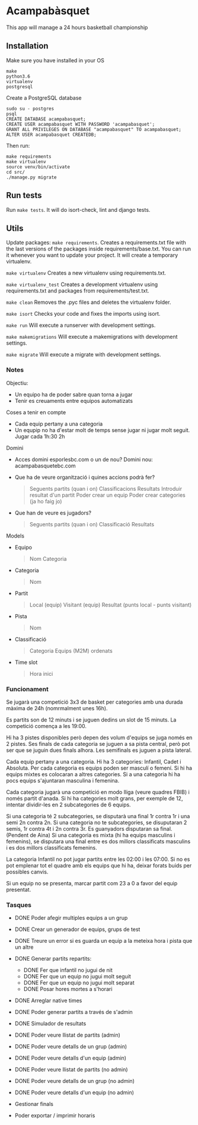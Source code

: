 # Acampabàsquet

This app will manage a 24 hours basketball championship

## Installation

Make sure you have installed in your OS
```
make
python3.6
virtualenv
postgresql
```

Create a PostgreSQL database
```
sudo su - postgres
psql
CREATE DATABASE acampabasquet;
CREATE USER acampabasquet WITH PASSWORD 'acampabasquet';
GRANT ALL PRIVILEGES ON DATABASE "acampabasquet" TO acampabasquet;
ALTER USER acampabasquet CREATEDB;
```

Then run:
```
make requirements
make virtualenv
source venv/bin/activate
cd src/
./manage.py migrate
```

## Run tests

Run `make tests`. It will do isort-check, lint and django tests.

## Utils

Update packages: `make requirements`. Creates a requirements.txt file with the last versions of the packages inside requirements/base.txt. You can run it whenever you want to update your project. It will create a temporary virtualenv.

`make virtualenv` Creates a new virtualenv using requirements.txt.

`make virtualenv_test` Creates a development virtualenv using requirements.txt and packages from requirements/test.txt.

`make clean` Removes the .pyc files and deletes the virtualenv folder.

`make isort` Checks your code and fixes the imports using isort.

`make run` Will execute a runserver with development settings.

`make makemigrations` Will execute a makemigrations with development settings.

`make migrate` Will execute a migrate with development settings.

### Notes
Objectiu:
- Un equipo ha de poder sabre quan torna a jugar
- Tenir es creuaments entre equipos automatizats

Coses a tenir en compte
- Cada equip pertany a una categoria
- Un equpip no ha d'estar molt de temps sense jugar ni jugar molt seguit. Jugar cada 1h:30 2h

Domini
- Acces domini esporlesbc.com o un de nou? Domini nou: acampabasquetebc.com

- Que ha de veure organització i quines accions podrà fer?
    > Seguents partits (quan i on)
    > Classificacions
    > Resultats
    > Introduir resultat d'un partit
    > Poder crear un equip
    > Poder crear categories (ja ho faig jo)
- Que han de veure es jugadors?
    > Seguents partits (quan i on)
    > Classificació
    > Resultats

Models
- Equipo
    > Nom
    > Categoria
- Categoria
    > Nom
- Partit
    > Local (equip)
    > Visitant (equip)
    > Resultat (punts local - punts visitant)
- Pista
    > Nom
- Classificació
    > Categoria
    > Equips (M2M) ordenats
- Time slot
    > Hora inici


### Funcionament
Se jugarà una competició 3x3 de basket per categories amb una durada màxima de 24h (nomrmalment unes 16h).

Es partits son de 12 minuts i se juguen dedins un slot de 15 minuts. La competició comença a les 19:00.

Hi ha 3 pistes disponibles però depen des volum d'equips se juga només en 2 pistes. Ses finals de cada categoria se juguen a sa pista central, però pot ser que se juguin dues finals alhora. Les semifinals es juguen a pista lateral.

Cada equip pertany a una categoria. Hi ha 3 categories: Infantil, Cadet i Absoluta. Per cada categoria es equips poden ser masculí o femení. Si hi ha equips mixtes es colocaran a altres categories. Si a una categoria hi ha pocs equips s'ajuntaran masculina i femenina.

Cada categoria jugarà una competició en modo lliga (veure quadres FBIB) i només partit d'anada. Si hi ha categories molt grans, per exemple de 12, intentar dividir-les en 2 subcategories de 6 equips.

Si una categoria té 2 subcategories, se disputarà una final 1r contra 1r i una semi 2n contra 2n.
Si una categoria no te subcategories, se disuputaran 2 semis, 1r contra 4t i 2n contra 3r. Es guanyadors disputaran sa final. (Pendent de Aina)
Si una categoria es mixta (hi ha equips masculins i femenins), se disputara una final entre es dos millors classificats masculins i es dos millors classificats femenins.

La categoria Infantil no pot jugar partits entre les 02:00 i les 07:00. Si no es pot emplenar tot el quadre amb els equips que hi ha, deixar forats buids per possibles canvis.

Si un equip no se presenta, marcar partit com 23 a 0 a favor del equip presentat.


### Tasques
- DONE Poder afegir multiples equips a un grup
- DONE Crear un generador de equips, grups de test
- DONE Treure un error si es guarda un equip a la meteixa hora i pista que un altre
- DONE Generar partits repartits:
    - DONE Fer que infantil no jugui de nit
    - DONE Fer que un equip no jugui molt seguit
    - DONE Fer que un equip no jugui molt separat
    - DONE Posar hores mortes a s'horari
- DONE Arreglar native times
- DONE Poder generar partits a través de s'admin
- DONE Simulador de resultats
- DONE Poder veure llistat de partits (admin)
- DONE Poder veure detalls de un grup (admin)
- DONE Poder veure detalls d'un equip (admin)

- DONE Poder veure llistat de partits (no admin)
- DONE Poder veure detalls de un grup (no admin)
- DONE Poder veure detalls d'un equip (no admin)

- Gestionar finals

- Poder exportar / imprimir horaris
